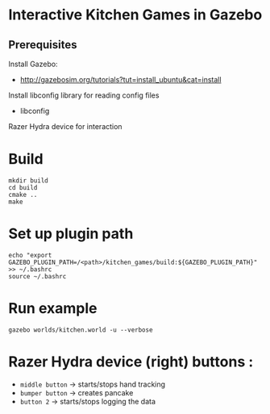 # Interactive Kitchen Games in Gazebo

## Prerequisites
Install Gazebo:
 * http://gazebosim.org/tutorials?tut=install_ubuntu&cat=install
  
Install libconfig library for reading config files  
 * libconfig

Razer Hydra device for interaction

# Build
~~~
mkdir build
cd build
cmake ..
make
~~~

# Set up plugin path
~~~
echo "export GAZEBO_PLUGIN_PATH=/<path>/kitchen_games/build:${GAZEBO_PLUGIN_PATH}" >> ~/.bashrc
source ~/.bashrc
~~~

# Run example
~~~
gazebo worlds/kitchen.world -u --verbose
~~~

# Razer Hydra device (right) buttons :
 * `middle button` -> starts/stops hand tracking
 * `bumper button` -> creates pancake
 * `button 2` -> starts/stops logging the data